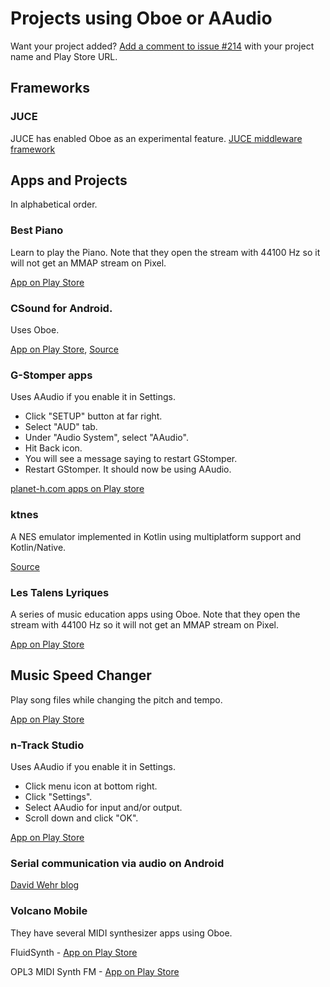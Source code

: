 # Projects using Oboe or AAudio

Want your project added? [Add a comment to issue #214](https://github.com/google/oboe/issues/214) with 
your project name and Play Store URL. 

## Frameworks

### JUCE
JUCE has enabled Oboe as an experimental feature.
[JUCE middleware framework](https://juce.com/)

## Apps and Projects
In alphabetical order.

### Best Piano
Learn to play the Piano. Note that they open the stream with 44100 Hz so it will not get an MMAP stream on Pixel.

[App on Play Store](https://play.google.com/store/apps/details?id=com.netigen.piano)

### CSound for Android.
Uses Oboe.

[App on Play Store](https://play.google.com/store/apps/details?id=com.csounds.Csound6),
[Source](https://github.com/gogins/csound-extended/blob/develop/CsoundForAndroid/CsoundAndroid/jni/csound_oboe.hpp)

### G-Stomper apps
Uses AAudio if you enable it in Settings.
- Click "SETUP" button at far right.
- Select "AUD" tab.
- Under "Audio System", select "AAudio".
- Hit Back icon.
- You will see a message saying to restart GStomper.
- Restart GStomper. It should now be using AAudio.

[planet-h.com apps on Play store](https://play.google.com/store/apps/dev?id=5200192441928542082)

### ktnes
A NES emulator implemented in Kotlin using multiplatform support and Kotlin/Native.

[Source](https://github.com/felipecsl/ktnes)

### Les Talens Lyriques
A series of music education apps using Oboe. Note that they open the stream with 44100 Hz so it will not get an MMAP stream on Pixel.

[App on Play Store](https://play.google.com/store/apps/developer?id=Les+Talens+Lyriques)

## Music Speed Changer
Play song files while changing the pitch and tempo.

[App on Play Store](https://play.google.com/store/apps/details?id=com.smp.musicspeed)

### n-Track Studio
Uses AAudio if you enable it in Settings.
- Click menu icon at bottom right.
- Click "Settings".
- Select AAudio for input and/or output.
- Scroll down and click "OK".

[App on Play Store](https://play.google.com/store/apps/details?id=com.ntrack.studio.demo)

### Serial communication via audio on Android
[David Wehr blog](https://davidawehr.com/blog/audioserial/)

### Volcano Mobile
They have several MIDI synthesizer apps using Oboe.

FluidSynth - [App on Play Store](https://play.google.com/store/apps/details?id=net.volcanomobile.fluidsynthmidi)

OPL3 MIDI Synth FM - [App on Play Store](https://play.google.com/store/apps/details?id=net.volcanomobile.opl3midisynth)
